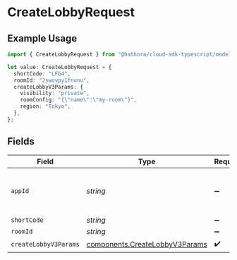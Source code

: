 # CreateLobbyRequest

## Example Usage

```typescript
import { CreateLobbyRequest } from "@hathora/cloud-sdk-typescript/models/operations";

let value: CreateLobbyRequest = {
  shortCode: "LFG4",
  roomId: "2swovpy1fnunu",
  createLobbyV3Params: {
    visibility: "private",
    roomConfig: "{\"name\":\"my-room\"}",
    region: "Tokyo",
  },
};
```

## Fields

| Field                                                                            | Type                                                                             | Required                                                                         | Description                                                                      | Example                                                                          |
| -------------------------------------------------------------------------------- | -------------------------------------------------------------------------------- | -------------------------------------------------------------------------------- | -------------------------------------------------------------------------------- | -------------------------------------------------------------------------------- |
| `appId`                                                                          | *string*                                                                         | :heavy_minus_sign:                                                               | N/A                                                                              | app-af469a92-5b45-4565-b3c4-b79878de67d2                                         |
| `shortCode`                                                                      | *string*                                                                         | :heavy_minus_sign:                                                               | N/A                                                                              | LFG4                                                                             |
| `roomId`                                                                         | *string*                                                                         | :heavy_minus_sign:                                                               | N/A                                                                              | 2swovpy1fnunu                                                                    |
| `createLobbyV3Params`                                                            | [components.CreateLobbyV3Params](../../models/components/createlobbyv3params.md) | :heavy_check_mark:                                                               | N/A                                                                              |                                                                                  |